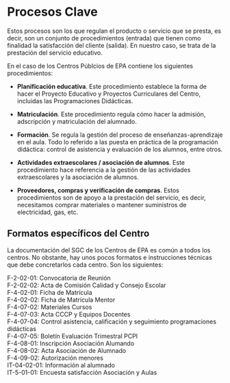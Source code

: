 
# Procesos Clave

Estos procesos son los que regulan el producto o servicio que se presta, es decir, son un conjunto de procedimientos (entrada) que tienen como finalidad la satisfacción del cliente (salida). En nuestro caso, se trata de la prestación del servicio educativo.

En el caso de los Centros Públcios de EPA contiene los siguientes procedimientos:

- **Planificación educativa**. Este procedimiento establece la forma de hacer el Proyecto Educativo y Proyectos Curriculares del Centro, incluidas las Programaciones Didácticas.

- **Matriculación**. Este procedimiento regula cómo hacer la admisión, adscripción y matriculación del alumnado.

- **Formación**. Se regula la gestión del proceso de enseñanzas-aprendizaje en el aula. Todo lo referido a las puesta en práctica de la programación didáctica: control de asistencia y evaluación de los alumnos, entre otros.

- **Actividades extraescolares / asociación de alumnos**. Este procedimiento hace referencia a la gestión de las actividades extraescolares y la asociación de alumnos.

- **Proveedores, compras y verificación de compras**. Estos procedimientos son de apoyo a la prestación del servicio, es decir, necesitamos comprar materiales o mantener suministros de electricidad, gas, etc.

## Formatos específicos del Centro

La documentación del SGC de los Centros de EPA es común a todos los centros. No obstante, hay unos pocos formatos e instrucciones técnicas que debe concretarlos cada centro. Son los siguientes:

F-2-02-01: Convocatoria de Reunión<br/>F-2-02-02: Acta de Comisión Calidad y Consejo Escolar<br/>F-4-02-01: Ficha de Matrícula<br/>F-4-02-02: Ficha de Matrícula Mentor<br/>F-4-07-02: Materiales Cursos<br/>F-4-07-03: Acta CCCP y Equipos Docentes<br/>F-4-07-04: Control asistencia, calificación y seguimiento programaciones didácticas<br/>F-4-07-05: Boletín Evaluación Trimestral PCPI<br/>F-4-08-01: Inscripción Asociación Alumando<br/>F-4-08-02: Acta Asociación de Alumnado<br/>F-4-09-02: Autorización menores<br/>IT-04-02-01: Información al alumnado<br/>IT-5-01-01: Encuesta satisfacción Asociación y Aulas<br/><br/>
